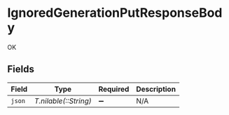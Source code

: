 # IgnoredGenerationPutResponseBody

OK


## Fields

| Field                 | Type                  | Required              | Description           |
| --------------------- | --------------------- | --------------------- | --------------------- |
| `json`                | *T.nilable(::String)* | :heavy_minus_sign:    | N/A                   |